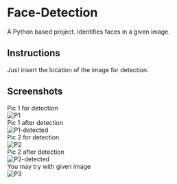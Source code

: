 # Face-Detection
A Python based project. Identifies faces in a given image.

## Instructions
Just insert the location of the image for detection.

## Screenshots<br/>
Pic 1 for detection<br/>
![P1](https://user-images.githubusercontent.com/77772462/178134593-80961117-9343-4b18-a5ba-a5e707809392.png)<br/>
Pic 1 after detection<br/>
![P1-detected](https://user-images.githubusercontent.com/77772462/178134613-49afa010-9139-417b-91cc-0c94fbc3759d.jpg)<br/>
Pic 2 for detection<br/>
![P2](https://user-images.githubusercontent.com/77772462/178134626-b00326de-5db7-4910-8941-19964a4c6a10.jpg)<br/>
Pic 2 after detection<br/>
![P2-detected](https://user-images.githubusercontent.com/77772462/178134629-bbf868da-7fa6-41ea-83f4-097a09f96d25.jpg)<br/>
You may try with given image<br/>
![P3](https://user-images.githubusercontent.com/77772462/178134648-c62dccc0-33f3-4c82-aa5b-fb322bbb530b.jpg)<br/>
